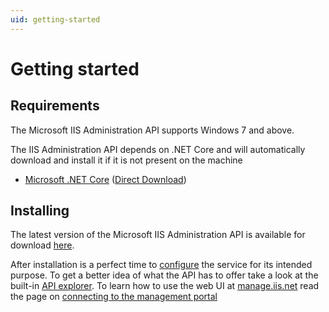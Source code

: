 ```yaml
---
uid: getting-started
---
```


# Getting started



## Requirements

The Microsoft IIS Administration API supports Windows 7 and above.

The IIS Administration API depends on .NET Core and will automatically download and install it if it is not present on the machine
* [Microsoft .NET Core](https://www.microsoft.com/net/download) ([Direct Download](https://download.microsoft.com/download/7/8/5/7852163D-1A56-4642-84B6-60A8537343EF/dotnet-win-x64.1.0.5.exe))

## Installing

The latest version of the Microsoft IIS Administration API is available for download [here](http://go.microsoft.com/fwlink/?LinkId=829373).

After installation is a perfect time to [configure](configuration/appsettings.json.md) the service for its intended purpose. To get a better idea of what the API has to offer take a look at the built-in [API explorer](api-explorer/index.md). To learn how to use the web UI at [manage.iis.net](https://manage.iis.net) read the page on [connecting to the management portal](management-portal/connecting.md)

